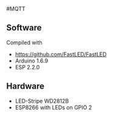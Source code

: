#MQTT
## Software
Compiled with
* https://github.com/FastLED/FastLED
* Arduino 1.6.9
* ESP 2.2.0

## Hardware
* LED-Stripe WD2812B 
* ESP8266 with LEDs on GPIO 2